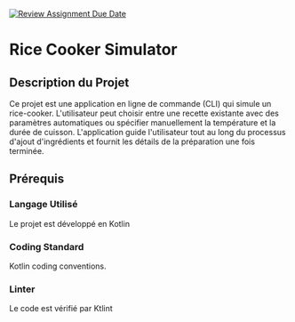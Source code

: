[![Review Assignment Due Date](https://classroom.github.com/assets/deadline-readme-button-24ddc0f5d75046c5622901739e7c5dd533143b0c8e959d652212380cedb1ea36.svg)](https://classroom.github.com/a/PHq8Kfj_)



# Rice Cooker Simulator

## Description du Projet

Ce projet est une application en ligne de commande (CLI) qui simule un rice-cooker. L'utilisateur peut choisir entre une recette existante avec des paramètres automatiques ou spécifier manuellement la température et la durée de cuisson. L'application guide l'utilisateur tout au long du processus d'ajout d'ingrédients et fournit les détails de la préparation une fois terminée.

## Prérequis

### Langage Utilisé

Le projet est développé en Kotlin


### Coding Standard

Kotlin coding conventions.

### Linter

Le code est vérifié par Ktlint
